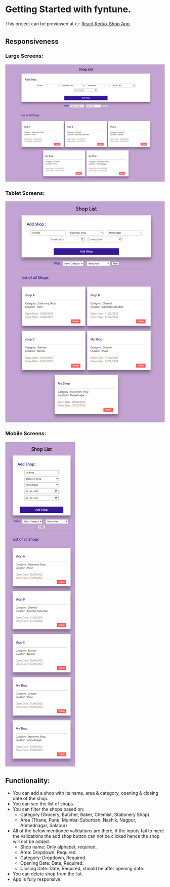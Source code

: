 # Getting Started with fyntune.

This project can be previewed at 👉 [React Redux Shop App](https://fyn-tune.vercel.app/).

## Responsiveness
### Large Screens:
![image](public/assets/large.png)

### Tablet Screens:
![image](public/assets/tablet.png)

### Mobile Screens:
![image](public/assets/mobile.png)

## Functionality:
- You can add a shop with its name, area & category, opening & closing date of the shop.
- You can see the list of shops.
-  You can filter the shops based on:
   - Category (Grocery, Butcher, Baker, Chemist, Stationery Shop)
   - Area (Thane, Pune, Mumbai Suburban, Nashik, Nagpur, Ahmednagar, Solapur)
 - All of the below mentioned validations are there, if the inputs fail to meet the validations the add shop button can not be clicked hence the shop will not be added.
   - Shop name: Only alphabet, required.
   - Area: Dropdown, Required.
   - Category: Dropdown, Required.
   - Opening Date: Date, Required.
   - Closing Date: Date, Required, should be after opening date.
 - You can delete shop from the list.
 - App is fully responsive.
